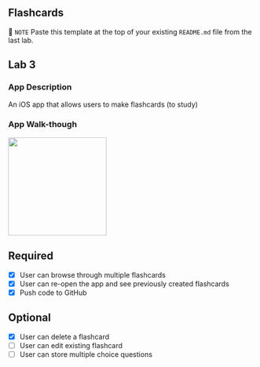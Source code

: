 ## Flashcards

📝 `NOTE` Paste this template at the top of your existing `README.md` file from the last lab.

## Lab 3

### App Description
An iOS app that allows users to make flashcards (to study)

### App Walk-though
<img src="https://i.imgur.com/NTONw2b.gif" width=200><br>

## Required
- [x] User can browse through multiple flashcards
- [x] User can re-open the app and see previously created flashcards
- [x] Push code to GitHub
## Optional
- [x] User can delete a flashcard
- [ ] User can edit existing flashcard
- [ ] User can store multiple choice questions
